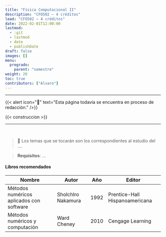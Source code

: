```yaml
---
title: "Física Computacional II"
description: "CFO502 — 4 créditos"
lead: "CFO502 — 4 créditos"
date: 2022-02-01T12:00:00
lastmod:
  - :git
  - lastmod
  - date
  - publishDate
draft: false
images: []
menu:
  pregrado:
    parent: "semestre"
weight: 20
toc: true
contributors: ["Alvaro"]
---
```


---

{{< alert icon="🔔" text="Esta página todavía se encuentra en proceso de redacción." />}}

{{< construccion >}}

---

<br>

> 📌 Los temas que se tocarán son los correspondientes al estudio del ....

[](ignored)

> <b>Requisitos</b>: ...

#### Libros recomendados

|Nombre|Autor|Año|Editor|
|------|-----|---|------|
|Métodos numéricos aplicados con software|Sholchlro Nakamura|1992|Prentice-Hall Hispanoamericana|
|Métodos numéricos y computación|Ward Cheney|2010|Cengage Learning|
